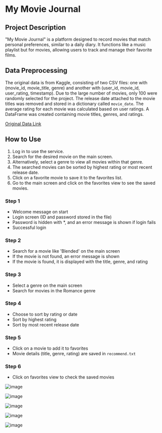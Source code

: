 # My Movie Journal

## Project Description
"My Movie Journal" is a platform designed to record movies that match personal preferences, similar to a daily diary. It functions like a music playlist but for movies, allowing users to track and manage their favorite films.

## Data Preprocessing
The original data is from Kaggle, consisting of two CSV files: one with (movie_id, movie_title, genre) and another with (user_id, movie_id, user_rating, timestamp). Due to the large number of movies, only 100 were randomly selected for the project. The release date attached to the movie titles was removed and stored in a dictionary called `movie_date`. The average rating for each movie was calculated based on user ratings. A DataFrame was created containing movie titles, genres, and ratings.

[Original Data Link](https://www.kaggle.com/code/ayushimishra2809/movie-recommendation-system/input?scriptVersionId=31040795)

## How to Use

1. Log in to use the service.
2. Search for the desired movie on the main screen.
3. Alternatively, select a genre to view all movies within that genre.
4. The searched movies can be sorted by highest rating or most recent release date.
5. Click on a favorite movie to save it to the favorites list.
6. Go to the main screen and click on the favorites view to see the saved movies.

### Step 1
- Welcome message on start
- Login screen (ID and password stored in the file)
- Password is hidden with *, and an error message is shown if login fails
- Successful login

### Step 2
- Search for a movie like 'Blended' on the main screen
- If the movie is not found, an error message is shown
- If the movie is found, it is displayed with the title, genre, and rating

### Step 3
- Select a genre on the main screen
- Search for movies in the Romance genre

### Step 4
- Choose to sort by rating or date
- Sort by highest rating
- Sort by most recent release date

### Step 5
- Click on a movie to add it to favorites
- Movie details (title, genre, rating) are saved in `recommend.txt`

### Step 6
- Click on favorites view to check the saved movies


![image](https://github.com/ai-cho/movie_recommend_GUI/assets/120773889/453f930e-12df-4d50-acd9-2e56c971cdf9)

![image](https://github.com/ai-cho/movie_recommend_GUI/assets/120773889/d2706133-ca13-4656-b0db-45a6145c14f2)

![image](https://github.com/ai-cho/movie_recommend_GUI/assets/120773889/8e243f3a-2da5-4888-a56a-8f0b393a14cf)

![image](https://github.com/ai-cho/movie_recommend_GUI/assets/120773889/021898a5-8323-4fba-af72-e9f86d94c6bb)

![image](https://github.com/ai-cho/movie_recommend_GUI/assets/120773889/5386a492-e05e-4385-8f70-8ab0ce9b2c71)
